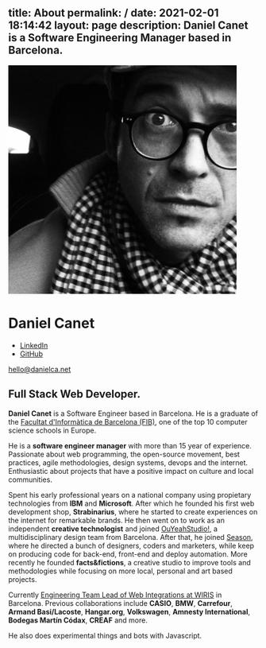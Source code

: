 title: About
permalink: /
date: 2021-02-01 18:14:42
layout: page
description: Daniel Canet is a Software Engineering Manager based in Barcelona.
--- 
<div class="first stack">
    <img src="media/profile.jpg" alt="Profile pic from Daniel Canet" class="img-profile" />
    <h1>Daniel Canet</h1>
    <ul class="social" role="list">
        <li>
            <a href="https://linkedin.com" title="Visit Daniel Canet's LinkedIn profile">
                LinkedIn
            </a>
        </li>
        <li>
            <a href="https://github.com/dcanetma" title="Visit Daniel Canet's GitHub profile">
                GitHub
            </a>
        </li>
    </ul>
    <p>
        <a href="mailto:hello@danielca.net" title="Contact by e-mail" class="btn">hello@danielca.net</a>
    </p>
</div>
<div class="last stack">
    <h2>
        Full Stack Web Developer.
    </h2>
    <p>
        <b>Daniel Canet</b> is a Software Engineer based in Barcelona. He is a graduate of
        the <a href="https://www.fib.upc.edu/en/fib">Facultat d'Informàtica de Barcelona (FIB)</a>, one
        of the top 10 computer science schools in Europe.
    </p>
    <p>He is a <b>software engineer manager</b> with more than 15 year of experience. Passionate about web programming, the open-source
        movement, best practices, agile methodologies, design systems, devops and the internet.
        Enthusiastic about
        projects that have a positive impact on culture and local communities.
    </p>
    <p>Spent his early professional years on a national company using propietary technologies from <b>IBM</b>
        and
        <b>Microsoft</b>. After which he founded his first web development shop, <b>Strabinarius</b>, where he started
        to create
        experiences on the internet for remarkable brands. He then went on to work as an independent
        <b>creative
        technologist</b> and joined <a href="https://ouyeahstudio.com/" title="OuYeahStudio!">OuYeahStudio!</a>, a multidisciplinary design team from Barcelona. After that,
        he joined <a href="https://season.es/" title="Season">Season</a>, where he directed a bunch of designers, coders and marketers, while keep on
        producing code for back-end, front-end and deploy automation. More recently he
        founded <b>facts&fictions</b>, a creative studio to improve tools and methodologies while focusing on
        more local, personal and art based projects. 
    </p>
    <p>
        Currently <a href="https://www.wiris.com/"
            title="Current position">Engineering Team Lead of Web Integrations at WIRIS</a> in Barcelona. Previous collaborations include <b>CASIO</b>, <b>BMW</b>,
        <b>Carrefour</b>, <b>Armand Basi/Lacoste</b>, <b>Hangar.org</b>, <b>Volkswagen</b>, <b>Amnesty International</b>, <b>Bodegas Martín
        Códax</b>, <b>CREAF</b> and more.
    </p>
    <p>
        He also does experimental things and bots with Javascript.
    </p>
</div>
